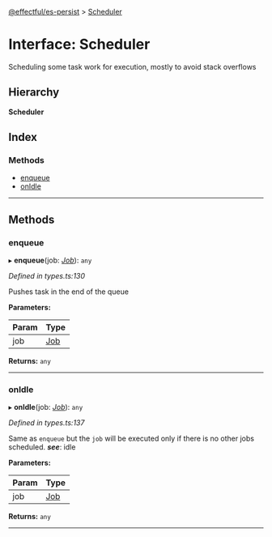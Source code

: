 [@effectful/es-persist](../README.md) > [Scheduler](../interfaces/scheduler.md)

# Interface: Scheduler

Scheduling some task work for execution, mostly to avoid stack overflows

## Hierarchy

**Scheduler**

## Index

### Methods

* [enqueue](scheduler.md#enqueue)
* [onIdle](scheduler.md#onidle)

---

## Methods

<a id="enqueue"></a>

###  enqueue

▸ **enqueue**(job: *[Job](job.md)*): `any`

*Defined in types.ts:130*

Pushes task in the end of the queue

**Parameters:**

| Param | Type |
| ------ | ------ |
| job | [Job](job.md) |

**Returns:** `any`

___
<a id="onidle"></a>

###  onIdle

▸ **onIdle**(job: *[Job](job.md)*): `any`

*Defined in types.ts:137*

Same as `enqueue` but the `job` will be executed only if there is no other jobs scheduled.
*__see__*: idle

**Parameters:**

| Param | Type |
| ------ | ------ |
| job | [Job](job.md) |

**Returns:** `any`

___

